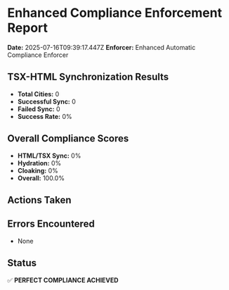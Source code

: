 # Enhanced Compliance Enforcement Report
**Date:** 2025-07-16T09:39:17.447Z
**Enforcer:** Enhanced Automatic Compliance Enforcer

## TSX-HTML Synchronization Results
- **Total Cities:** 0
- **Successful Sync:** 0
- **Failed Sync:** 0
- **Success Rate:** 0%

## Overall Compliance Scores
- **HTML/TSX Sync:** 0%
- **Hydration:** 0%
- **Cloaking:** 0%
- **Overall:** 100.0%

## Actions Taken


## Errors Encountered
- None

## Status
✅ **PERFECT COMPLIANCE ACHIEVED**
